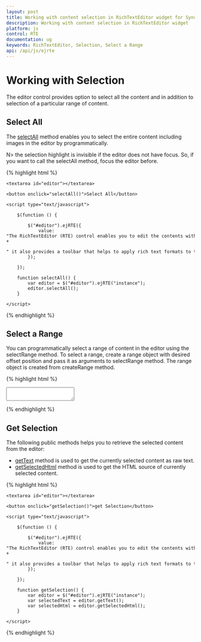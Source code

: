 ```yaml
---
layout: post
title: Working with content selection in RichTextEditor widget for Syncfusion Essential JS
description: Working with content selection in RichTextEditor widget
platform: js
control: RTE
documentation: ug
keywords: RichTextEditor, Selection, Select a Range
api: /api/js/ejrte
---
```

# Working with Selection

The editor control provides option to select all the content and in addition to selection of a particular range of content. 

## Select All 

The [selectAll](https://help.syncfusion.com/api/js/ejrte#methods:selectall) method enables you to select the entire content including images in the editor by programmatically.

N> the selection highlight is invisible if the editor does not have focus. So, if you want to call the selectAll method, focus the editor before.

{% highlight html %}

    <textarea id="editor"></textarea>

    <button onclick="selectAll()">Select All</button>

    <script type="text/javascript">

        $(function () {

            $("#editor").ejRTE({
                value: "The RichTextEditor (RTE) control enables you to edit the contents with insert table and images," +
                " it also provides a toolbar that helps to apply rich text formats to the content entered in the TextArea.",
            });

        });

        function selectAll() {
            var editor = $("#editor").ejRTE("instance");
            editor.selectAll();
        }

    </script>
{% endhighlight %}

## Select a Range 

You can programmatically select a range of content in the editor using the selectRange method.  To select a range, create a range object with desired offset position and pass it as arguments to selectRange method. The range object is created from createRange method. 

{% highlight html %}

<textarea id="editor"></textarea>

<script type="text/javascript">

        $(function () {

            $("#editor").ejRTE({
                value: "<ul>" + "<li>Lorem ipsum dolor sit amet, consectetuer adipiscing elit.</li>" + "<li>Aliquam tincidunt mauris eu risus.</li>" + "<li>Vestibulum auctor dapibus neque.</li>" + "</ul>"
            });

            var editor = $("#editor").ejRTE("instance");
            range = editor.createRange();
            var liTag = $(editor.getDocument().body).find("li");        
            if (!editor._isIE8()) {
                range.setStart(liTag[1], 0);
                range.setEnd(liTag[2], 1);
            }
            else {
                range = editor.getDocument().body.createTextRange()
                range.moveToElementText(liTag[2]);
            }
            editor.selectRange(range);
        });

</script>
{% endhighlight %}

## Get Selection

The following public methods helps you to retrieve the selected content from the editor:

* [getText](https://help.syncfusion.com/api/js/ejrte#methods:gettext) method is used to get the currently selected content as raw text.
* [getSelectedHtml](https://help.syncfusion.com/api/js/ejrte#methods:getselectedhtml) method is used to get the HTML source of currently selected content.

{% highlight html %}

    <textarea id="editor"></textarea>

    <button onclick="getSelection()">get Selection</button>

    <script type="text/javascript">

        $(function () {

            $("#editor").ejRTE({
                value: "The RichTextEditor (RTE) control enables you to edit the contents with insert table and images," +
                " it also provides a toolbar that helps to apply rich text formats to the content entered in the TextArea.",
            });

        });

        function getSelection() {
            var editor = $("#editor").ejRTE("instance");
            var selectedText = editor.getText();
            var selectedHtml = editor.getSelectedHtml();
        }

    </script>
{% endhighlight %}

